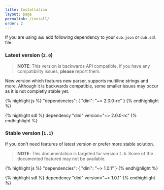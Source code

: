 ```yaml
---
title: Installation
layout: page
permalink: /install/
order: 2
---
```


If you are using `dub` add following dependency to your `dub.json` or `dub.sdl` file.


### Latest version (`2.0`)

> __NOTE__: This version is backwards API compatible, if you have any compatibility issues, __please__ report them.

New version which features new parser, supports multiline strings and more.
Although it is backwards compatible, some smaller issues may occur as it is not completly stable yet.

{% highlight js %}
"dependencies": {
    "dini": "~> 2.0.0-rc"
}
{% endhighlight %}

{% highlight sdl %}
dependency "dini" version="~> 2.0.0-rc"
{% endhighlight %}


### Stable version (`1.1`)

If you don't need features of latest version or prefer more stable solution.

> __NOTE__: This documentation is targeted for version `2.0`. Some of the documented featured may not be available.

{% highlight js %}
"dependencies": {
    "dini": "~> 1.0.1"
}
{% endhighlight %}

{% highlight sdl %}
dependency "dini" version="~> 1.0.1"
{% endhighlight %}